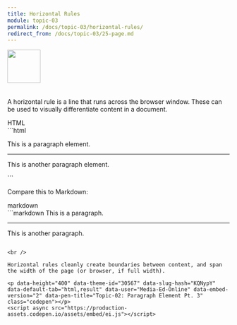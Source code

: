 ```yaml
---
title: Horizontal Rules
module: topic-03
permalink: /docs/topic-03/horizontal-rules/
redirect_from: /docs/topic-03/25-page.md
---
```


<img src="./../../../img/arrow-divider.svg" style="width: 75px; border: none; margin: 0px 0 20px 0" />

A horizontal rule is a line that runs across the browser window. These can be used to visually differentiate content in a document.

<div id="code-heading">HTML</div>
```html
<p>This is a paragraph element.</p>

<hr />

<p>This is another paragraph element.</p>
```

<br />

Compare this to Markdown:
<div id="code-heading">markdown</div>
```markdown
This is a paragraph.

---

This is another paragraph.
```

<br />

Horizontal rules cleanly create boundaries between content, and span the width of the page (or browser, if full width).

<p data-height="400" data-theme-id="30567" data-slug-hash="KQNypY" data-default-tab="html,result" data-user="Media-Ed-Online" data-embed-version="2" data-pen-title="Topic-02: Paragraph Element Pt. 3" class="codepen"></p>
<script async src="https://production-assets.codepen.io/assets/embed/ei.js"></script>
